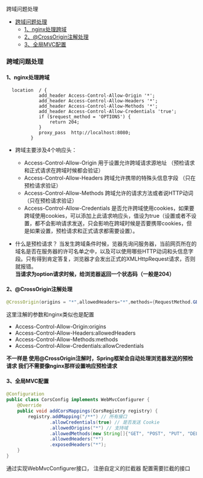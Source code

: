 <!-- START doctoc generated TOC please keep comment here to allow auto update -->
<!-- DON'T EDIT THIS SECTION, INSTEAD RE-RUN doctoc TO UPDATE -->
跨域问题处理

- [跨域问题处理](#%E8%B7%A8%E5%9F%9F%E9%97%AE%E9%A2%98%E5%A4%84%E7%90%86)
  - [1、nginx处理跨域](#1nginx%E5%A4%84%E7%90%86%E8%B7%A8%E5%9F%9F)
  - [2、@CrossOrigin注解处理](#2crossorigin%E6%B3%A8%E8%A7%A3%E5%A4%84%E7%90%86)
  - [3、全局MVC配置](#3%E5%85%A8%E5%B1%80mvc%E9%85%8D%E7%BD%AE)

<!-- END doctoc generated TOC please keep comment here to allow auto update -->


### 跨域问题处理

#### 1、nginx处理跨域

```
  location  / {
            add_header Access-Control-Allow-Origin '*';
            add_header Access-Control-Allow-Headers '*';
            add_header Access-Control-Allow-Methods '*';
            add_header Access-Control-Allow-Credentials 'true';
            if ($request_method = 'OPTIONS') {
                return 204;
            }
            proxy_pass  http://localhost:8080;
         }
```
- 跨域主要涉及4个响应头：
  - Access-Control-Allow-Origin 用于设置允许跨域请求源地址 （预检请求和正式请求在跨域时候都会验证）
  - Access-Control-Allow-Headers 跨域允许携带的特殊头信息字段 （只在预检请求验证）
  - Access-Control-Allow-Methods 跨域允许的请求方法或者说HTTP动词 （只在预检请求验证）
  - Access-Control-Allow-Credentials 是否允许跨域使用cookies，如果要跨域使用cookies，可以添加上此请求响应头，值设为true（设置或者不设置，都不会影响请求发送，只会影响在跨域时候是否要携带cookies，但是如果设置，预检请求和正式请求都需要设置）。

- 什么是预检请求？
当发生跨域条件时候，览器先询问服务器，当前网页所在的域名是否在服务器的许可名单之中，以及可以使用哪些HTTP动词和头信息字段。只有得到肯定答复，浏览器才会发出正式的XMLHttpRequest请求，否则就报错。 
__当请求为option请求时候，给浏览器返回一个状态码（一般是204）__

#### 2、@CrossOrigin注解处理
```java
@CrossOrigin(origins = "*",allowedHeaders="*",methods={RequestMethod.GET, RequestMethod.POST},allowCredentials = "true")
```
这里注解的参数和nginx类似也是配置
- Access-Control-Allow-Origin:origins
- Access-Control-Allow-Headers:allowedHeaders
- Access-Control-Allow-Methods:methods
- Access-Control-Allow-Credentials:allowCredentials

__不一样是 使用@CrossOrigin注解时，Spring框架会自动处理浏览器发送的预检请求 我们不需要像nginx那样设置响应预检请求__

#### 3、全局MVC配置

```java
@Configuration
public class CorsConfig implements WebMvcConfigurer {
    @Override
    public void addCorsMappings(CorsRegistry registry) {
        registry.addMapping("/**") // 所有接口
                .allowCredentials(true) // 是否发送 Cookie
                .allowedOrigins("*") // 支持域
                .allowedMethods(new String[]{"GET", "POST", "PUT", "DELETE"}) // 支持方法
                .allowedHeaders("*")
                .exposedHeaders("*");
    }
}
```
通过实现WebMvcConfigurer接口， 注册自定义的拦截器 配置需要拦截的接口